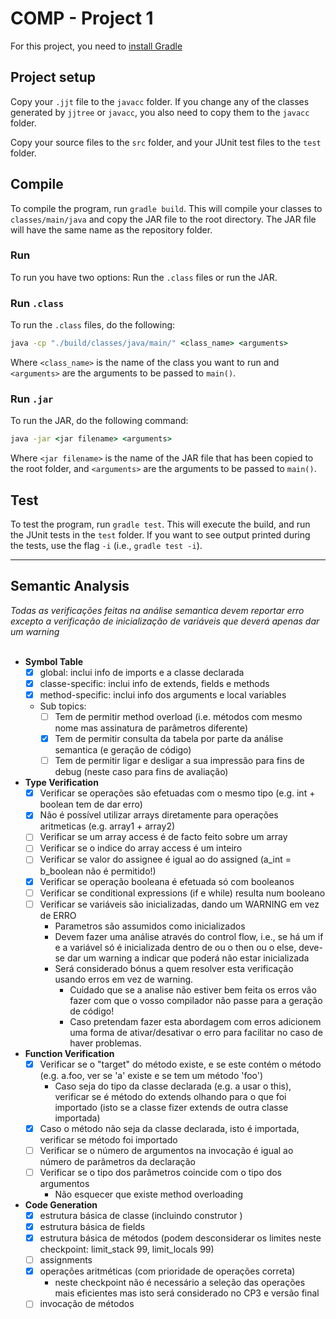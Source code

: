 # COMP - Project 1

For this project, you need to [install Gradle](https://gradle.org/install/)

## Project setup

Copy your ``.jjt`` file to the ``javacc`` folder. If you change any of the classes generated by ``jjtree`` or ``javacc``, you also need to copy them to the ``javacc`` folder.

Copy your source files to the ``src`` folder, and your JUnit test files to the ``test`` folder.

## Compile

To compile the program, run ``gradle build``. This will compile your classes to ``classes/main/java`` and copy the JAR file to the root directory. The JAR file will have the same name as the repository folder.

### Run

To run you have two options: Run the ``.class`` files or run the JAR.

### Run ``.class``

To run the ``.class`` files, do the following:

```cmd
java -cp "./build/classes/java/main/" <class_name> <arguments>
```

Where ``<class_name>`` is the name of the class you want to run and ``<arguments>`` are the arguments to be passed to ``main()``.

### Run ``.jar``

To run the JAR, do the following command:

```cmd
java -jar <jar filename> <arguments>
```

Where ``<jar filename>`` is the name of the JAR file that has been copied to the root folder, and ``<arguments>`` are the arguments to be passed to ``main()``.

## Test

To test the program, run ``gradle test``. This will execute the build, and run the JUnit tests in the ``test`` folder. If you want to see output printed during the tests, use the flag ``-i`` (i.e., ``gradle test -i``).

---

## Semantic Analysis  

*Todas as verificações feitas na análise semantica devem reportar erro excepto a verificação de inicialização de variáveis que deverá apenas dar um warning*  
<br/>

- **Symbol Table**  
    - [X] global: inclui info de imports e a classe declarada
    - [X] classe-specific: inclui info de extends, fields e methods
    - [X] method-specific: inclui info dos arguments e local variables
    - Sub topics:
       - [ ] Tem de permitir method overload (i.e. métodos com mesmo nome mas assinatura de parâmetros diferente)
       - [X] Tem de permitir consulta da tabela por parte da análise semantica (e geração de código)
       - [ ] Tem de permitir ligar e desligar a sua impressão para fins de debug (neste caso para fins de avaliação)  
       
- **Type Verification**
    - [X] Verificar se operações são efetuadas com o mesmo tipo (e.g. int + boolean tem de dar erro)
    - [X] Não é possível utilizar arrays diretamente para operações aritmeticas (e.g. array1 + array2)
    - [ ] Verificar se um array access é de facto feito sobre um array
    - [ ] Verificar se o indice do array access é um inteiro
    - [ ] Verificar se valor do assignee é igual ao do assigned (a_int = b_boolean não é permitido!)
    - [X] Verificar se operação booleana é efetuada só com booleanos
    - [ ] Verificar se conditional expressions (if e while) resulta num booleano
    - [ ] Verificar se variáveis são inicializadas, dando um WARNING em vez de ERRO
       - Parametros são assumidos como inicializados
       - Devem fazer uma análise através do control flow, i.e., se há um if e a variável só é inicializada dentro de ou o then ou o else, deve-se dar um warning a indicar que poderá não estar inicializada
       - Será considerado bónus a quem resolver esta verificação usando erros em vez de warning.
            - Cuidado que se a analise não estiver bem feita os erros vão fazer com que o vosso compilador não passe para a geração de código!
			- Caso pretendam fazer esta abordagem com erros adicionem uma forma de ativar/desativar o erro para facilitar no caso de haver problemas.  
			
- **Function Verification**
	- [X] Verificar se o "target" do método existe, e se este contém o método (e.g. a.foo, ver se 'a' existe e se tem um método 'foo')
	    - Caso seja do tipo da classe declarada (e.g. a usar o this), verificar se é método do extends olhando para o que foi importado (isto se a classe fizer extends de outra classe importada)
	- [X] Caso o método não seja da classe declarada, isto é importada, verificar se método foi importado
	- [ ] Verificar se o número de argumentos na invocação é igual ao número de parâmetros da declaração
	- [ ] Verificar se o tipo dos parâmetros coincide com o tipo dos argumentos
	    - Não esquecer que existe method overloading  
	    
- **Code Generation**
    - [X] estrutura básica de classe (incluindo construtor <init>)
	- [X] estrutura básica de fields
	- [X] estrutura básica de métodos (podem desconsiderar os limites neste checkpoint: limit_stack 99, limit_locals 99)
	- [ ] assignments
	- [X] operações aritméticas (com prioridade de operações correta)
		- neste checkpoint não é necessário a seleção das operações mais eficientes mas isto será considerado no CP3 e versão final
	- [ ] invocação de métodos